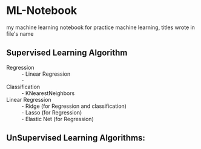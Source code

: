 # ML-Notebook

my machine learning notebook for practice machine learning, titles wrote in file's name

## Supervised Learning Algorithm
<dl>
  <dt>Regression</dt>
  <dd>- Linear Regression</dd>
  <dd>- </dd>
  <dt>Classification</dt>
  <dd>- KNearestNeighbors</dd>
  <dt>Linear Regression</dt>
  <dd>- Ridge (for Regression and classification)</dd>
  <dd>- Lasso (for Regression)</dd>
  <dd>- Elastic Net (for Regression)</dd>
  
</dl>

## UnSupervised Learning Algorithms:
